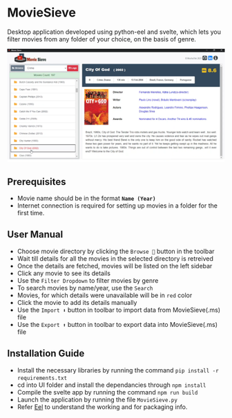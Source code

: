 # MovieSieve

Desktop application developed using python-eel and svelte, which lets you filter movies from any folder of your choice, on the basis of genre.

![MovieSieve](https://github.com/mochatek/MovieSieve/blob/master/Screenshot.PNG)

## Prerequisites

- Movie name should be in the format **`Name (Year)`**
- Internet connection is required for setting up movies in a folder for the first time.

## User Manual

- Choose movie directory by clicking the `Browse 📁` button in the toolbar
- Wait till details for all the movies in the selected directory is retreived
- Once the details are fetched, movies will be listed on the left sidebar
- Click any movie to see its details
- Use the `Filter Dropdown` to filter movies by genre
- To search movies by name/year, use the `Search `
- Movies, for which details were unavailable will be in `red` color
- Click the movie to add its details manually
- Use the `Import ⬇️` button in toolbar to import data from MovieSieve(.ms) file
- Use the `Export ⬆️` button in toolbar to export data into MovieSieve(.ms) file

## Installation Guide

- Install the necessary libraries by running the command `pip install -r requirements.txt`
- cd into UI folder and install the dependancies through `npm install`
- Compile the svelte app by running the command `npm run build`
- Launch the application by running the file `MovieSieve.py`
- Refer [Eel](https://github.com/ChrisKnott/Eel) to understand the working and for packaging info.
